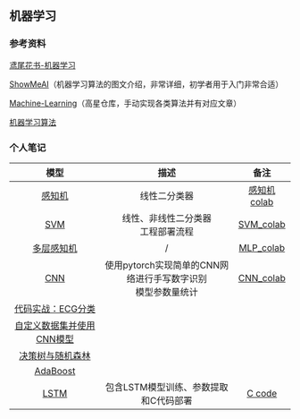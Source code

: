 ## 机器学习

### 参考资料

[鸢尾花书-机器学习](https://github.com/Visualize-ML/Book7_Visualizations-for-Machine-Learning)

[ShowMeAI](https://www.showmeai.tech/tutorials/34)（机器学习算法的图文介绍，非常详细，初学者用于入门非常合适）

[Machine-Learning](https://github.com/Jack-Cherish/Machine-Learning?tab=readme-ov-file)（高星仓库，手动实现各类算法并有对应文章）

[机器学习算法](https://feisky.xyz/machine-learning/)


### 个人笔记

| 模型 | 描述 | 备注 |
|:-------:|:-------:|:-------:|
| [感知机](./perception.ipynb) | 线性二分类器 | [感知机colab](https://colab.research.google.com/drive/1YZ0FYbkyMR1HoVW67sLcsYN_TdavNLRp#scrollTo=KJE4QNdHqh0f)|
| [SVM](./svm.ipynb) | 线性、非线性二分类器 <br> 工程部署流程 | [SVM_colab](https://colab.research.google.com/drive/1h1kagESPEzHWvuFkf_fRysQ129H0f0wu) |
| [多层感知机](./MLP.ipynb) | / | [MLP_colab](https://colab.research.google.com/drive/1zNN1G5aYRdSgb63wQaIokBrgJUnDtGkE) |
| [CNN](./CNN.ipynb) | 使用pytorch实现简单的CNN网络进行手写数字识别 <br> 模型参数量统计| [CNN_colab](https://colab.research.google.com/drive/1YZ0FYbkyMR1HoVW67sLcsYN_TdavNLRp#scrollTo=KJE4QNdHqh0f) |
| [代码实战：ECG分类](./ECG5000/ECG_Classification.ipynb)  |  |  |
| [自定义数据集并使用CNN模型](./CNN_customData.ipynb) |  |  |
| [决策树与随机森林](./DecisionTree.ipynb) |  |  |
| [AdaBoost](./AdaBoost.ipynb) |  |  |
| [LSTM](./ECG5000/LSTM_demo.ipynb) | 包含LSTM模型训练、参数提取和C代码部署 | [C code](./ECG5000/lstm.c)|


